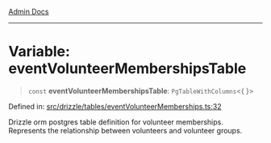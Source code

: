 [Admin Docs](/)

***

# Variable: eventVolunteerMembershipsTable

> `const` **eventVolunteerMembershipsTable**: `PgTableWithColumns`\<\{ \}\>

Defined in: [src/drizzle/tables/eventVolunteerMemberships.ts:32](https://github.com/Sourya07/talawa-api/blob/3df16fa5fb47e8947dc575f048aef648ae9ebcf8/src/drizzle/tables/eventVolunteerMemberships.ts#L32)

Drizzle orm postgres table definition for volunteer memberships.
Represents the relationship between volunteers and volunteer groups.
